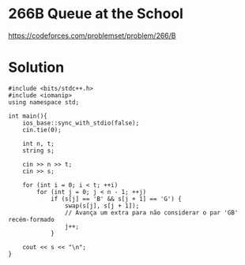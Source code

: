 # 266B	Queue at the School

https://codeforces.com/problemset/problem/266/B

# Solution

```
#include <bits/stdc++.h>
#include <iomanip>
using namespace std;

int main(){
    ios_base::sync_with_stdio(false);
    cin.tie(0);

    int n, t;
    string s;

    cin >> n >> t;
    cin >> s;

    for (int i = 0; i < t; ++i)
        for (int j = 0; j < n - 1; ++j)
            if (s[j] == 'B' && s[j + 1] == 'G') {
                swap(s[j], s[j + 1]);
                // Avança um extra para não considerar o par 'GB' recém-formado
                j++;
            }

    cout << s << "\n";
}
```